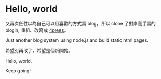 Hello, world
=====

又再次任性以為自己可以用喜歡的方式寫 blog，所以 clone 了對岸高手寫的 blogin, 重組、改寫成 [4press](https://github.com/pct/4press)。

Just another blog system using node.js and build static html pages.

希望別再改了，希望是個新開始。

Hello, world.

Keep going!
